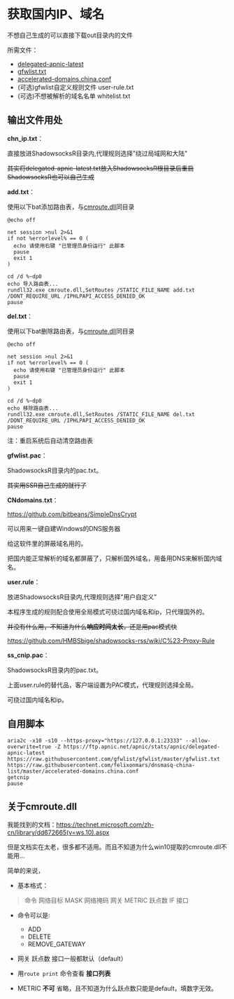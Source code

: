 # 获取国内IP、域名

不想自己生成的可以直接下载out目录内的文件

所需文件：

* [delegated-apnic-latest](https://ftp.apnic.net/apnic/stats/apnic/delegated-apnic-latest)
* [gfwlist.txt](https://raw.githubusercontent.com/gfwlist/gfwlist/master/gfwlist.txt)
* [accelerated-domains.china.conf](https://raw.githubusercontent.com/felixonmars/dnsmasq-china-list/master/accelerated-domains.china.conf)
* (可选)gfwlist自定义规则文件 user-rule.txt
* (可选)不想被解析的域名名单 whitelist.txt

## 输出文件用处
__chn_ip.txt__：

直接放进ShadowsocksR目录内,代理规则选择"绕过局域网和大陆"

~~其实将delegated-apnic-latest.txt放入ShadowsocksR根目录后重启ShadowsocksR也可以自己生成~~

__add.txt__：

使用以下bat添加路由表，与[cmroute.dll](https://github.com/HMBSbige/getcnIP/releases/download/1.0/cmroute.dll)同目录
```
@echo off

net session >nul 2>&1
if not %errorlevel% == 0 (
  echo 请使用右键 "已管理员身份运行" 此脚本
  pause
  exit 1
)

cd /d %~dp0
echo 导入路由表...
rundll32.exe cmroute.dll,SetRoutes /STATIC_FILE_NAME add.txt /DONT_REQUIRE_URL /IPHLPAPI_ACCESS_DENIED_OK
pause
```
__del.txt__：

使用以下bat删除路由表，与[cmroute.dll](https://github.com/HMBSbige/getcnIP/releases/download/1.0/cmroute.dll)同目录
```
@echo off

net session >nul 2>&1
if not %errorlevel% == 0 (
  echo 请使用右键 "已管理员身份运行" 此脚本
  pause
  exit 1
)

cd /d %~dp0
echo 移除路由表...
rundll32.exe cmroute.dll,SetRoutes /STATIC_FILE_NAME del.txt /DONT_REQUIRE_URL /IPHLPAPI_ACCESS_DENIED_OK
pause
```
注：重启系统后自动清空路由表

__gfwlist.pac__：

ShadowsocksR目录内的pac.txt。

~~其实用SSR自己生成的就行了~~

__CNdomains.txt__：

https://github.com/bitbeans/SimpleDnsCrypt

可以用来一键自建Windows的DNS服务器

给这软件里的屏蔽域名用的。

把国内能正常解析的域名都屏蔽了，只解析国外域名，用备用DNS来解析国内域名。

__user.rule__：

放进ShadowsocksR目录内,代理规则选择"用户自定义"

本程序生成的规则配合使用全局模式可绕过国内域名和ip，只代理国外的。

~~并没有什么用，不知道为什么**响应时间太长**，还是用pac模式快~~

https://github.com/HMBSbige/shadowsocks-rss/wiki/C%23-Proxy-Rule

__ss_cnip.pac__：

ShadowsocksR目录内的pac.txt。

上面user.rule的替代品，客户端设置为PAC模式，代理规则选择全局。

可绕过国内域名和ip。


## 自用脚本
```
aria2c -x10 -s10 --https-proxy="https://127.0.0.1:23333" --allow-overwrite=true -Z https://ftp.apnic.net/apnic/stats/apnic/delegated-apnic-latest https://raw.githubusercontent.com/gfwlist/gfwlist/master/gfwlist.txt https://raw.githubusercontent.com/felixonmars/dnsmasq-china-list/master/accelerated-domains.china.conf
getcnip
pause
```

## 关于cmroute.dll
我能找到的文档：https://technet.microsoft.com/zh-cn/library/dd672665(v=ws.10).aspx

但是文档实在太老，很多都不适用。而且不知道为什么win10提取的cmroute.dll不能用...

简单的来说，

* 基本格式：

> 命令 网络目标 MASK 网络掩码 网关 METRIC 跃点数 IF 接口

* 命令可以是:

	* ADD
	* DELETE
	* REMOVE_GATEWAY


* 网关 跃点数 接口一般都默认（default）


* 用`route print` 命令查看 __接口列表__

* METRIC __不可__ 省略，且不知道为什么跃点数只能是default，填数字无效。
